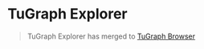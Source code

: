 # TuGraph Explorer

> TuGraph Explorer has merged to [TuGraph Browser](../4.user-guide/1.tugraph-browser.md)